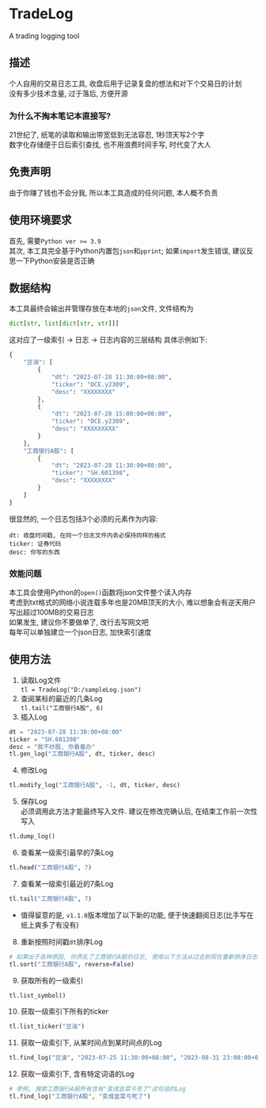 # TradeLog
A trading logging tool
## 描述
个人自用的交易日志工具, 收盘后用于记录复盘的想法和对下个交易日的计划<br>
没有多少技术含量, 过于落后, 方便开源<br>
### 为什么不掏本笔记本直接写?
21世纪了, 纸笔的读取和输出带宽低到无法容忍, 1秒顶天写2个字<br>
数字化存储便于日后索引查找, 也不用浪费时间手写, 时代变了大人<br>
## 免责声明
由于你赚了钱也不会分我, 所以本工具造成的任何问题, 本人概不负责<br>
## 使用环境要求
首先, 需要`Python ver >= 3.9`<br>
其次, 本工具完全基于Python内置包`json`和`pprint`; 如果`import`发生错误, 建议反思一下Python安装是否正确<br>
## 数据结构
本工具最终会输出并管理存放在本地的`json`文件, 文件结构为
```python
dict[str, list[dict[str, str]]]
```
这对应了一级索引 -> 日志 -> 日志内容的三层结构
具体示例如下:
```python
{
    "豆油": [
        {
            "dt": "2023-07-28 11:30:00+08:00",
            "ticker": "DCE.y2309",
            "desc": "XXXXXXXX"
        },
        {
            "dt": "2023-07-28 15:00:00+08:00",
            "ticker": "DCE.y2309",
            "desc": "XXXXXXXXX"
        }
    ],
    "工商银行A股": [
        {
            "dt": "2023-07-28 11:30:00+08:00",
            "ticker": "SH.601398",
            "desc": "XXXXXXXX"
        }
    ]
}
```
很显然的, 一个日志包括3个必须的元素作为内容:
```
dt: 收盘时间戳, 在同一个日志文件内务必保持同样的格式
ticker: 证券代码
desc: 你写的东西
```
### 效能问题
本工具会使用Python的`open()`函数将json文件整个读入内存<br>
考虑到txt格式的网络小说连载多年也是20MB顶天的大小, 难以想象会有逆天用户写出超过100MB的交易日志<br>
如果发生, 建议你不要做单了, 改行去写网文吧<br>
每年可以单独建立一个json日志, 加快索引速度<br>
## 使用方法
1. 读取Log文件<br>
`tl = TradeLog("D:/sampleLog.json")`
2. 查阅某标的最近的几条Log<br>
`tl.tail("工商银行A股", 6)`
3. 插入Log<br>
```python
dt = "2023-07-28 11:30:00+08:00"
ticker = "SH.601398"
desc = "我不炒股, 你看着办"
tl.gen_log("工商银行A股", dt, ticker, desc)
```
4. 修改Log<br>
```python
tl.modify_log("工商银行A股", -1, dt, ticker, desc)
```
5. 保存Log<br>
必须调用此方法才能最终写入文件. 建议在修改完确认后, 在结束工作前一次性写入<br>
```python
tl.dump_log()
```
6. 查看某一级索引最早的7条Log<br>
```python
tl.head("工商银行A股", 7)
```
7. 查看某一级索引最近的7条Log<br>
```python
tl.tail("工商银行A股", 7)
```
* 值得留意的是, `v1.1.0`版本增加了以下新的功能, 便于快速翻阅日志(比手写在纸上爽多了有没有)<br>
8. 重新按照时间戳`dt`排序Log<br>
```python
# 如果出于各种原因, 你弄乱了工商银行A股的日志, 使用以下方法从过去到现在重新排序日志
tl.sort("工商银行A股", reverse=False)
```
9. 获取所有的一级索引<br>
```python
tl.list_symbol()
```
10. 获取一级索引下所有的ticker<br>
```python
tl.list_ticker("豆油")
```
11. 获取一级索引下, 从某时间点到某时间点的Log<br>
```python
tl.find_log("豆油", "2023-07-25 11:30:00+08:00", "2023-08-31 23:00:00+08:00")
```
12. 获取一级索引下, 含有特定词语的Log<br>
```python
# 举例, 搜索工商银行A股所有含有"变成韭菜亏死了"这句话的Log
tl.find_log("工商银行A股", "变成韭菜亏死了")
```
